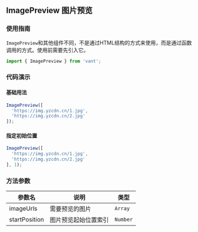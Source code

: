 ## ImagePreview 图片预览

### 使用指南

`ImagePreview`和其他组件不同，不是通过HTML结构的方式来使用，而是通过函数调用的方式。使用前需要先引入它。

```js
import { ImagePreview } from 'vant';
```

### 代码演示

#### 基础用法

```javascript
ImagePreview([
  'https://img.yzcdn.cn/1.jpg',
  'https://img.yzcdn.cn/2.jpg'
]);
```

#### 指定初始位置

```javascript
ImagePreview([
  'https://img.yzcdn.cn/1.jpg',
  'https://img.yzcdn.cn/2.jpg'
], 1);
```

### 方法参数

| 参数名 | 说明 | 类型 |
|-----------|-----------|-----------|
| imageUrls | 需要预览的图片 | `Array` |
| startPosition | 图片预览起始位置索引 | `Number` |
